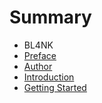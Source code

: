 # Summary

* BL4NK
* [Preface](/preface.md)
* [Author](/author.md)
* [Introduction](/README.md)
* [Getting Started](/chapter1.md)



